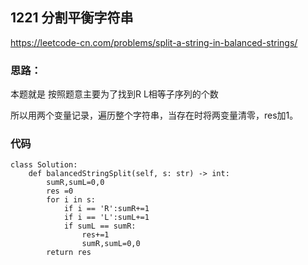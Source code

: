 ## 1221 分割平衡字符串

https://leetcode-cn.com/problems/split-a-string-in-balanced-strings/

### 思路：

本题就是 按照题意主要为了找到R L相等子序列的个数

所以用两个变量记录，遍历整个字符串，当存在时将两变量清零，res加1。

 

### 代码
```
class Solution:
    def balancedStringSplit(self, s: str) -> int:
        sumR,sumL=0,0
        res =0
        for i in s:
            if i == 'R':sumR+=1
            if i == 'L':sumL+=1
            if sumL == sumR:
                res+=1
                sumR,sumL=0,0
        return res
```